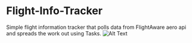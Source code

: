 # Flight-Info-Tracker
Simple flight information tracker that polls data from FlightAware aero api and spreads the work out using Tasks.
![Alt Text](https://media.giphy.com/media/BZlxVLz5fCvnVmnHiT/giphy.gif)
